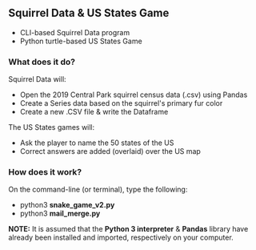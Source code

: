 ## Squirrel Data & US States Game
* CLI-based Squirrel Data program
* Python turtle-based US States Game

### What does it do?
Squirrel Data will:
* Open the 2019 Central Park squirrel census data (.csv) using Pandas
* Create a Series data based on the squirrel's primary fur color
* Create a new .CSV file & write the Dataframe

The US States games will:
* Ask the player to name the 50 states of the US
* Correct answers are added (overlaid) over the US map

### How does it work?
On the command-line (or terminal), type the following:<br>
* python3 <b>snake_game_v2.py</b>
* python3 <b>mail_merge.py</b>

<b>NOTE:</b> It is assumed that the <b>Python 3 interpreter</b> & <b>Pandas</b> library have already been installed and imported, respectively on your computer.
